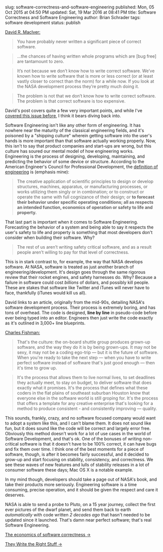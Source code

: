 slug: software-correctness-and-software-engineering
published: Mon, 05 Oct 2015 at 04:50 PM
updated: Sat, 19 Mar 2016 at 08:41 PM
title: Software Correctness and Software Engineering 
author: Brian Schrader
tags: software development
status: publish

[David R. MacIver:][1]

> You have probably never written a significant piece of correct software.

> ...the chances of having written whole programs which are [bug free] are 
> tantamount to zero.

> It’s not because we don’t know how to write correct software. We’ve known how
> to write software that is more or less correct (or at least vastly closer to
> correct than the norm) for a while now. If you look at the NASA development
> process they’re pretty much doing it.

> The problem is not that we don’t know how to write correct software. The
> problem is that correct software is too expensive.

[1]: http://www.drmaciver.com/2015/10/the-economics-of-software-correctness/

David's post covers quite a few very important points, and while I've [covered 
this issue before][2], I think it bears diving back into. 

[2]: http://brianschrader.com/archive/software-engineering/

Software Engineering isn't like any other form of engineering. It has nowhere
near the maturity of the classical engineering fields, and it's poisoned by a
"shipping culture" wherein getting software into the user's hands is more
important than that software actually working properly. Now, this isn't to say
that product companies and start-ups are wrong, but this culture
has soured our mental model of how engineering works. Engineering is the
process of designing, developing, maintaining, and predicting the behavior of
some device or structure. According to the American Engineer's Council for
Professional Development, the [definition of engineering][3] is (emphasis mine): 

[3]: https://en.wikipedia.org/wiki/Engineering#Definition

> The creative application of scientific principles to design or develop
> structures, machines, apparatus, or manufacturing processes, or works
> utilizing them singly or in combination; or to construct or operate the same
> with full cognizance of their design; or **to forecast their behavior under
> specific operating conditions; all as respects an intended function,
> economics of operation or safety to life and property.**

That last part is important when it comes to Software Engineering. Forecasting
the behavior of a system and being able to say it respects the user's safety to 
life and property is something that most developers don't consider when
building their software. Why?

> The rest of us aren’t writing safety critical software, and as a result
> people aren’t willing to pay for that level of correctness.

This is in stark contrast to, for example, the way that NASA develops software.
At NASA, software is treated as just another branch of engineering/development.
It's design goes through the same rigorous review that their rocket engines,
and safety harnesses do. Why? Because a failure in software could cost
*billions* of dollars, and possibly kill people. These are stakes that software
like Twitter and iTunes will never have to face, thankfully (iTunes would kill
us all).

David links to an article, originally from the mid-90s, detailing NASA's
software development process. Their process is extremely boring, and has tons 
of overhead. The code is designed, **line by line** in pseudo-code before ever 
being typed into an editor. Engineers then just write the code exactly as it's 
outlined in 3,000+ line blueprints. 

[Charles Fishman:](http://www.fastcompany.com/28121/they-write-right-stuff)

> That's the culture: the on-board shuttle group produces grown-up software,
> and the way they do it is by being grown-ups. It may not be sexy, it may not
> be a coding ego-trip — but it is the future of software. When you're ready to
> take the next step — when you have to write perfect software instead of
> software that's just good enough — then it's time to grow up.

> It's the process that allows them to live normal lives, to set deadlines they
> actually meet, to stay on budget, to deliver software that does exactly what
> it promises. It's the process that defines what these coders in the flat
> plains of southeast suburban Houston know that everyone else in the software
> world is still groping for. It's the process that offers a template for any
> creative enterprise that's looking for a method to produce consistent - and
> consistently improving — quality.

This sounds, frankly, crazy, and no software focused company would want to adopt
a system like this, and I can't blame them. It does not sound like fun, but it 
does sound like the code will be correct and largely error free. Obviously this 
method doesn't work for a lot of use cases in the world of Software Development,
and that's ok. One of the bonuses of writing non-critical software is that it
doesn't have to be 100% correct, it can have bugs and fix them over time. I
think one of the best moments for a piece of software, though, is after it
becomes fairly successful, and it decided to grow-up and start focusing on
stability, consistency, and correctness. We see these waves of new features and
lulls of stability releases in a lot of consumer software these days; Mac OS X
is a notable example. 

In my mind though, developers should take a page out of NASA's book, and take
their products more seriously. Engineering software is a time consuming,
precise operation, and it should be given the respect and care it deserves.  

NASA is able to send a probe to Pluto, on a 15 year journey, collect the first 
ever pictures of the dwarf planet, and send them back to earth *automatically* 
with code written *2 decades ago* that hasn't needed to be updated since it 
launched. That's damn near perfect software; that's real Software Engineering.


[The economics of software correctness &#8594;](http://www.drmaciver.com/2015/10/the-economics-of-software-correctness/)

[They Write the Right Stuff
&#8594;](http://www.fastcompany.com/28121/they-write-right-stuff)
